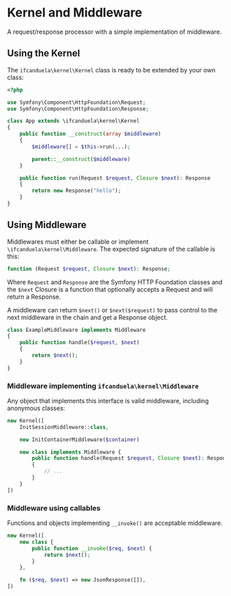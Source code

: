 # Kernel and Middleware

A request/response processor with a simple implementation of middleware.

## Using the Kernel

The `ifcanduela\kernel\Kernel` class is ready to be extended by your own class:

```php
<?php

use Symfony\Component\HttpFoundation\Request;
use Symfony\Component\HttpFoundation\Response;

class App extends \ifcanduela\kernel\Kernel
{
    public function __construct(array $middleware)
    {
        $middleware[] = $this->run(...);

        parent::__construct($middleware)
    }

    public function run(Request $request, Closure $next): Response
    {
        return new Response("hello");
    }
}
```

## Using Middleware

Middlewares must either be callable or implement `\ifcanduela\kernel\Middleware`. The expected
signature of the callable is this:

```php
function (Request $request, Closure $next): Response;
```

Where `Request` and `Response` are the Symfony HTTP Foundation classes and the `$next` Closure is a
function that optionally accepts a Request and will return a Response.

A middleware can return `$next()` or `$next($request)` to pass control to the next middleware in the chain and get a Response object.

```php
class ExampleMiddleware implements Middleware
{
    public function handle($request, $next)
    {
        return $next();
    }
}
```

### Middleware implementing `ifcanduela\kernel\Middleware`

Any object that implements this interface is valid middleware, including anonymous classes:

```php
new Kernel([
    InitSessionMiddleware::class,

    new InitContainerMiddleware($container)

    new class implements Middleware {
        public function handle(Request $request, Closure $next): Response
        {
            // ...
        }
    }
])
```

### Middleware using callables

Functions and objects implementing `__invoke()` are acceptable middleware.

```php
new Kernel([
    new class {
        public function __invoke($req, $next) {
            return $next();
        }
    },

    fn ($req, $next) => new JsonResponse([]),
])
```
